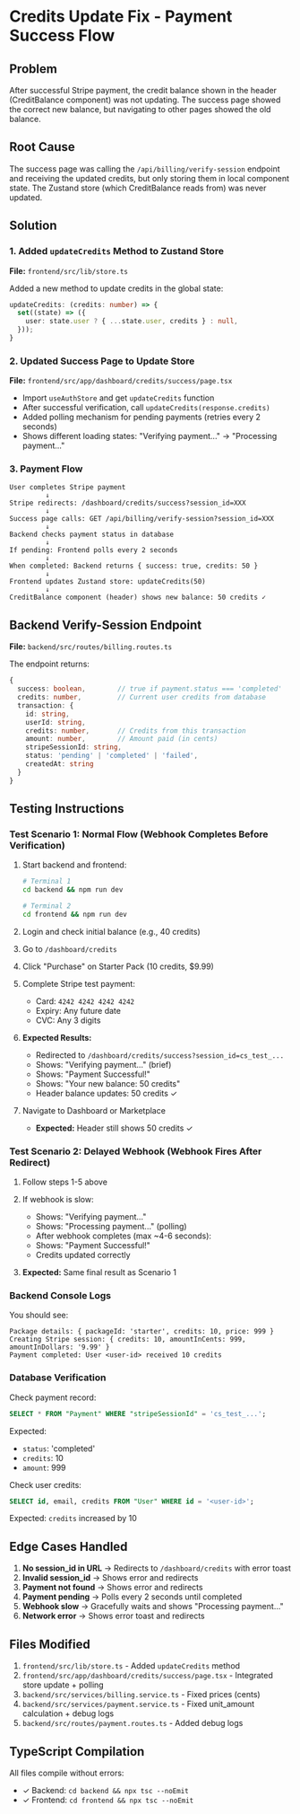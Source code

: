 # Credits Update Fix - Payment Success Flow

## Problem
After successful Stripe payment, the credit balance shown in the header (CreditBalance component) was not updating. The success page showed the correct new balance, but navigating to other pages showed the old balance.

## Root Cause
The success page was calling the `/api/billing/verify-session` endpoint and receiving the updated credits, but only storing them in local component state. The Zustand store (which CreditBalance reads from) was never updated.

## Solution

### 1. Added `updateCredits` Method to Zustand Store
**File:** `frontend/src/lib/store.ts`

Added a new method to update credits in the global state:

```typescript
updateCredits: (credits: number) => {
  set((state) => ({
    user: state.user ? { ...state.user, credits } : null,
  }));
}
```

### 2. Updated Success Page to Update Store
**File:** `frontend/src/app/dashboard/credits/success/page.tsx`

- Import `useAuthStore` and get `updateCredits` function
- After successful verification, call `updateCredits(response.credits)`
- Added polling mechanism for pending payments (retries every 2 seconds)
- Shows different loading states: "Verifying payment..." → "Processing payment..."

### 3. Payment Flow

```
User completes Stripe payment
         ↓
Stripe redirects: /dashboard/credits/success?session_id=XXX
         ↓
Success page calls: GET /api/billing/verify-session?session_id=XXX
         ↓
Backend checks payment status in database
         ↓
If pending: Frontend polls every 2 seconds
         ↓
When completed: Backend returns { success: true, credits: 50 }
         ↓
Frontend updates Zustand store: updateCredits(50)
         ↓
CreditBalance component (header) shows new balance: 50 credits ✓
```

## Backend Verify-Session Endpoint

**File:** `backend/src/routes/billing.routes.ts`

The endpoint returns:

```typescript
{
  success: boolean,        // true if payment.status === 'completed'
  credits: number,         // Current user credits from database
  transaction: {
    id: string,
    userId: string,
    credits: number,       // Credits from this transaction
    amount: number,        // Amount paid (in cents)
    stripeSessionId: string,
    status: 'pending' | 'completed' | 'failed',
    createdAt: string
  }
}
```

## Testing Instructions

### Test Scenario 1: Normal Flow (Webhook Completes Before Verification)

1. Start backend and frontend:
   ```bash
   # Terminal 1
   cd backend && npm run dev

   # Terminal 2
   cd frontend && npm run dev
   ```

2. Login and check initial balance (e.g., 40 credits)

3. Go to `/dashboard/credits`

4. Click "Purchase" on Starter Pack (10 credits, $9.99)

5. Complete Stripe test payment:
   - Card: `4242 4242 4242 4242`
   - Expiry: Any future date
   - CVC: Any 3 digits

6. **Expected Results:**
   - Redirected to `/dashboard/credits/success?session_id=cs_test_...`
   - Shows: "Verifying payment..." (brief)
   - Shows: "Payment Successful!"
   - Shows: "Your new balance: 50 credits"
   - Header balance updates: 50 credits ✓

7. Navigate to Dashboard or Marketplace
   - **Expected:** Header still shows 50 credits ✓

### Test Scenario 2: Delayed Webhook (Webhook Fires After Redirect)

1. Follow steps 1-5 above

2. If webhook is slow:
   - Shows: "Verifying payment..."
   - Shows: "Processing payment..." (polling)
   - After webhook completes (max ~4-6 seconds):
   - Shows: "Payment Successful!"
   - Credits updated correctly

3. **Expected:** Same final result as Scenario 1

### Backend Console Logs

You should see:

```
Package details: { packageId: 'starter', credits: 10, price: 999 }
Creating Stripe session: { credits: 10, amountInCents: 999, amountInDollars: '9.99' }
Payment completed: User <user-id> received 10 credits
```

### Database Verification

Check payment record:

```sql
SELECT * FROM "Payment" WHERE "stripeSessionId" = 'cs_test_...';
```

Expected:
- `status`: 'completed'
- `credits`: 10
- `amount`: 999

Check user credits:

```sql
SELECT id, email, credits FROM "User" WHERE id = '<user-id>';
```

Expected: `credits` increased by 10

## Edge Cases Handled

1. **No session_id in URL** → Redirects to `/dashboard/credits` with error toast
2. **Invalid session_id** → Shows error and redirects
3. **Payment not found** → Shows error and redirects
4. **Payment pending** → Polls every 2 seconds until completed
5. **Webhook slow** → Gracefully waits and shows "Processing payment..."
6. **Network error** → Shows error toast and redirects

## Files Modified

1. `frontend/src/lib/store.ts` - Added `updateCredits` method
2. `frontend/src/app/dashboard/credits/success/page.tsx` - Integrated store update + polling
3. `backend/src/services/billing.service.ts` - Fixed prices (cents)
4. `backend/src/services/payment.service.ts` - Fixed unit_amount calculation + debug logs
5. `backend/src/routes/payment.routes.ts` - Added debug logs

## TypeScript Compilation

All files compile without errors:
- ✓ Backend: `cd backend && npx tsc --noEmit`
- ✓ Frontend: `cd frontend && npx tsc --noEmit`
